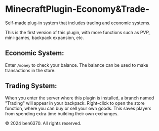 # MinecraftPlugin-Economy&Trade-
Self-made plug-in system that includes trading and economic systems.
<p>This is the first version of this plugin, with more functions such as PVP, mini-games, backpack expansion, etc.</p>

<h2>Economic System:</h2>
<p>Enter <code>/money</code> to check your balance. The balance can be used to make transactions in the store.</p>

<h2>Trading System:</h2>
<p>When you enter the server where this plugin is installed, a branch named "Trading" will appear in your backpack. Right-click to open the store function, where you can buy or sell your own goods. This saves players from spending extra time building their own exchanges.</p>

<p>&copy; 2024 ben6370. All rights reserved.</p>

